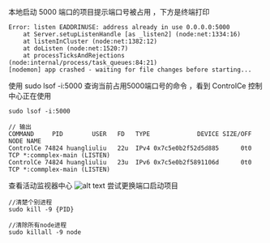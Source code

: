 本地启动 5000 端口的项目提示端口号被占用 ，下方是终端打印
```
Error: listen EADDRINUSE: address already in use 0.0.0.0:5000
    at Server.setupListenHandle [as _listen2] (node:net:1334:16)
    at listenInCluster (node:net:1382:12)
    at doListen (node:net:1520:7)
    at processTicksAndRejections (node:internal/process/task_queues:84:21)
[nodemon] app crashed - waiting for file changes before starting...
```
使用 sudo lsof -i:5000 查询当前占用5000端口号的命令 ，看到 ControlCe 控制中心正在使用
```
sudo lsof -i:5000

// 输出
COMMAND     PID        USER   FD   TYPE             DEVICE SIZE/OFF NODE NAME
ControlCe 74824 huangliuliu   22u  IPv4 0x7c5e0b2f52d5d885      0t0  TCP *:commplex-main (LISTEN)
ControlCe 74824 huangliuliu   23u  IPv6 0x7c5e0b2f5891106d      0t0  TCP *:commplex-main (LISTEN)
```
查看活动监视器中心
![alt text](portuse.png)
尝试更换端口启动项目
```
//清楚个别进程
sudo kill -9 {PID}

//清除所有node进程 
sudo killall -9 node
```
